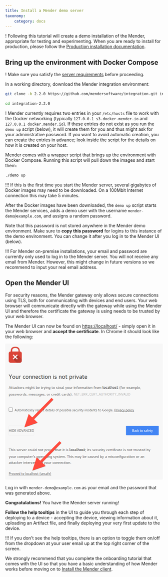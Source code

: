 ```yaml
---
title: Install a Mender demo server
taxonomy:
    category: docs
---
```


! Following this tutorial will create a demo installation of the Mender, appropriate for testing and experimenting. When you are ready to install for production, please follow the [Production installation documentation](../../../administration/production-installation).


## Bring up the environment with Docker Compose

! Make sure you satisfy the [server requirements](../../requirements#demo-server-requirements) before proceeding.

In a working directory, download the Mender integration
environment:

<!--AUTOVERSION: "-b %"/integration "integration-%"/integration -->
```bash
git clone -b 2.2.0 https://github.com/mendersoftware/integration.git integration-2.2.0
```

<!--AUTOVERSION: "integration-%"/integration -->
```bash
cd integration-2.2.0
```

! Mender currently requires two entries in your `/etc/hosts` file to work with the Docker networking (typically `127.0.0.1 s3.docker.mender.io` and `127.0.0.1 docker.mender.io`). If these entries do not exist as you run the `demo up` script (below), it will create them for you and thus might ask for your administrative password. If you want to avoid automatic creation, you can create the entries in advance; look inside the script for the details on how it is created on your host.

Mender comes with a wrapper script that brings up the environment with
Docker Compose. Running this script will pull down the images and start them:


```bash
./demo up
```

!!! If this is the first time you start the Mender server, several gigabytes of Docker images may need to be downloaded. On a 100Mbit Internet connection this may take 5 minutes.

After the Docker images have been downloaded, the `demo up` script starts the Mender services, adds a demo user with the username `mender-demo@example.com`, and assigns a random password.

Note that this password is not stored anywhere in the Mender demo environment. Make sure to **copy this password** for logins to this instance of the demo environment. You can change it after you log in to the Mender UI (below).

!!! For Mender on-premise installations, your email and password are currently only used to log in to the Mender server. You will not receive any email from Mender. However, this might change in future versions so we recommend to input your real email address.


## Open the Mender UI

For security reasons, the Mender gateway only allows secure connections using TLS,
both for communicating with devices and end users.
Your web browser will communicate directly with the gateway while using the
Mender UI and therefore the certificate the gateway is using needs to be trusted
by your web browser.

The Mender UI can now be found on [https://localhost/](https://localhost/?target=_blank) -
simply open it in your web browser and **accept the certificate**. In Chrome it should look
like the following:

![Accept certificate - Chrome](cert_accept_chrome.png)

Log in with `mender-demo@example.com` as your email and the password that was generated above.

**Congratulations!** You have the Mender server running!

__Follow the help tooltips__ in the UI to guide you through each step of deploying to a device - accepting the device, viewing information about it, uploading an Artifact file, and finally deploying your very first update to the device.

!!! If you don't see the help tooltips, there is an option to toggle them on/off from the dropdown at your user email up at the top right corner of the screen.

We strongly recommend that you complete the onboarding tutorial that comes with the UI so
that you have a basic understanding of how Mender works before moving on to [Install the Mender client](../install-the-mender-client).
